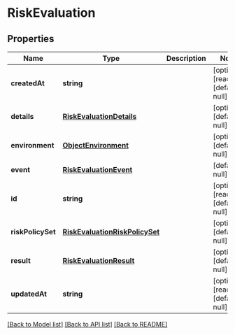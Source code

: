 # RiskEvaluation

## Properties
Name | Type | Description | Notes
------------ | ------------- | ------------- | -------------
**createdAt** | **string** |  | [optional] [readonly] [default to null]
**details** | [**RiskEvaluationDetails**](RiskEvaluationDetails.md) |  | [optional] [default to null]
**environment** | [**ObjectEnvironment**](ObjectEnvironment.md) |  | [optional] [default to null]
**event** | [**RiskEvaluationEvent**](RiskEvaluationEvent.md) |  | [default to null]
**id** | **string** |  | [optional] [readonly] [default to null]
**riskPolicySet** | [**RiskEvaluationRiskPolicySet**](RiskEvaluationRiskPolicySet.md) |  | [optional] [default to null]
**result** | [**RiskEvaluationResult**](RiskEvaluationResult.md) |  | [optional] [default to null]
**updatedAt** | **string** |  | [optional] [readonly] [default to null]

[[Back to Model list]](../README.md#documentation-for-models) [[Back to API list]](../README.md#documentation-for-api-endpoints) [[Back to README]](../README.md)


